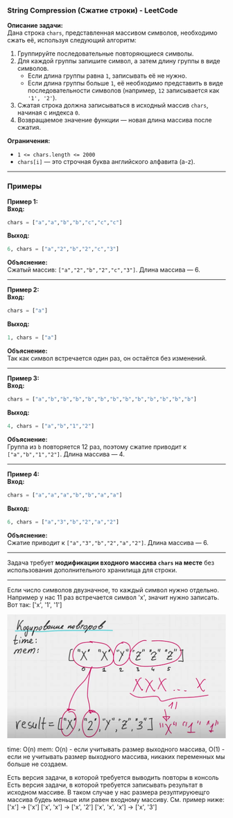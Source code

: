 ### String Compression (Сжатие строки) - LeetCode

**Описание задачи:**  
Дана строка `chars`, представленная массивом символов, необходимо сжать её, используя следующий алгоритм:  

1. Группируйте последовательные повторяющиеся символы.
2. Для каждой группы запишите символ, а затем длину группы в виде символов.  
   - Если длина группы равна `1`, записывать её не нужно.
   - Если длина группы больше `1`, её необходимо представить в виде последовательности символов (например, `12` записывается как `'1', '2'`).
3. Сжатая строка должна записываться в исходный массив `chars`, начиная с индекса `0`.  
4. Возвращаемое значение функции — новая длина массива после сжатия.

**Ограничения:**  
- `1 <= chars.length <= 2000`
- `chars[i]` — это строчная буква английского алфавита (a-z).

---

### **Примеры**  

**Пример 1:**  
**Вход:**  
```python
chars = ["a","a","b","b","c","c","c"]
```
**Выход:**  
```python
6, chars = ["a","2","b","2","c","3"]
```
**Объяснение:**  
Сжатый массив: `["a","2","b","2","c","3"]`. Длина массива — 6.

---

**Пример 2:**  
**Вход:**  
```python
chars = ["a"]
```
**Выход:**  
```python
1, chars = ["a"]
```
**Объяснение:**  
Так как символ встречается один раз, он остаётся без изменений.

---

**Пример 3:**  
**Вход:**  
```python
chars = ["a","b","b","b","b","b","b","b","b","b","b","b","b"]
```
**Выход:**  
```python
4, chars = ["a","b","1","2"]
```
**Объяснение:**  
Группа из `b` повторяется 12 раз, поэтому сжатие приводит к `["a","b","1","2"]`. Длина массива — 4.

---

**Пример 4:**  
**Вход:**  
```python
chars = ["a","a","a","b","b","a","a"]
```
**Выход:**  
```python
6, chars = ["a","3","b","2","a","2"]
```
**Объяснение:**  
Сжатие приводит к `["a","3","b","2","a","2"]`. Длина массива — 6.

---

Задача требует **модификации входного массива `chars` на месте** без использования дополнительного хранилища для строки.


------


Если число символов двузначное, то каждый символ нужно отдельно. Например у нас 11 раз встречается символ 'x', значит нужно записать. Вот так:
['x', '1', '1']

![1](1.png)

time: O(n)
mem: O(n) - если учитывать размер выходного массива, O(1) - если не учитывать размер выходного массива, никаких переменных мы больше не создаем.

Есть версия задачи, в которой требуется выводить повторы в консоль
Есть версия задачи, в которой требуется записывать результат в исходном массиве. В таком случае у нас размера резултируюещго массива будеь меньше или равен входному массиву. См. пример ниже:
['x'] -> ['x']
['x', 'x'] -> ['x', '2']
['x', 'x', 'x'] -> ['x', '3']